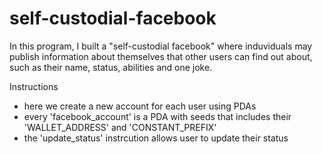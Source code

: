 # self-custodial-facebook

In this program, I built a "self-custodial facebook" where induviduals may publish information about themselves that other users can find out about, such as their name, status, abilities and one joke.

Instructions

- here we create a new account for each user using PDAs
- every 'facebook_account' is a PDA with seeds that includes their 'WALLET_ADDRESS' and 'CONSTANT_PREFIX'
- the 'update_status' instrcution allows user to update their status

